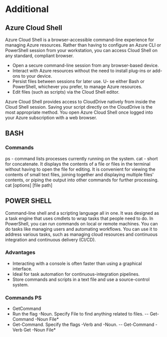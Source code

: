 # Additional

## Azure Cloud Shell

Azure Cloud Shell is a browser-accessible command-line experience for managing Azure resources. Rather than having to configure an Azure CLI or PowerShell session from your workstation, you can access Cloud Shell on any standard, compliant browser.

- Open a secure command-line session from any browser-based device.
- Interact with Azure resources without the need to install plug-ins or add-ons to your device.
- Persist files between sessions for later use.
U- se either Bash or PowerShell, whichever you prefer, to manage Azure resources.
- Edit files (such as scripts) via the Cloud Shell editor.

Azure Cloud Shell provides access to CloudDrive natively from inside the Cloud Shell session.
Saving your script directly on the CloudDrive is the most appropriate method.
You open Azure Cloud Shell once logged into your Azure subscription with a web browser.

## BASH

### Commands

ps -  command lists processes currently running on the system.
cat - short for concatenate. It displays the contents of a file or files in the terminal without having to open the file for editing. It is convenient for viewing the contents of small text files, joining together and displaying multiple files' contents, or piping the output into other commands for further processing.
cat [options] [file path]

## POWER SHELL

Command-line shell and a scripting language all in one. It was designed as a task engine that uses cmdlets to wrap tasks that people need to do. In PowerShell, you can run commands on local or remote machines. You can do tasks like managing users and automating workflows. You can use it to address various tasks, such as managing cloud resources and continuous integration and continuous delivery (CI/CD).

### Advantages

- Interacting with a console is often faster than using a graphical interface.
- Ideal for task automation for continuous-integration pipelines.
- Store commands and scripts in a text file and use a source-control system.

### Commands PS

- GetCommand
- Run the flag -Noun. Specify File to find anything related to files.
-- Get-Command -Noun File*
- Get-Command. Specify the flags -Verb and -Noun.
-- Get-Command -Verb Get -Noun File*